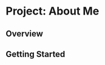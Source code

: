 # Project: About Me

## Overview
<!-- This project is designed to help incorporate concepts learned in the classroom, through reading, and through practice. The project is progressively built with layered concepts and instruction; that is, each new addition builds upon previous knowledge gained and practiced. It gives us a chance to show what we've learned and how we approach objectives. -->

## Getting Started
<!-- Learn the fundamentals of JS, HTML, and CSS as practiced in early 2018 and how to make them all work together.-->

